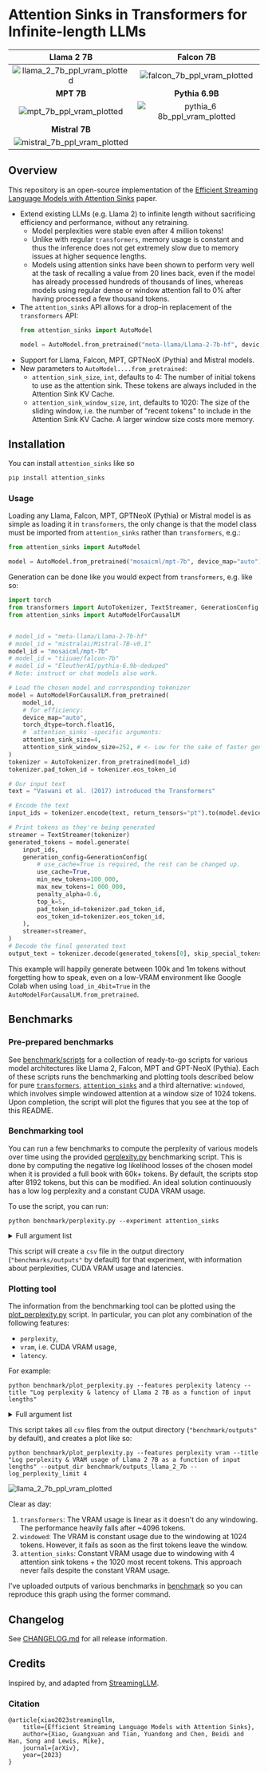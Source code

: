 
# Attention Sinks in Transformers for Infinite-length LLMs

| Llama 2 7B | Falcon 7B |
|:-------------:|:-------------:|
| ![llama_2_7b_ppl_vram_plotted](https://github.com/tomaarsen/attention_sinks/assets/37621491/8d2e5b88-7158-41ac-8b3a-5a7abe38020d)  | ![falcon_7b_ppl_vram_plotted](https://github.com/tomaarsen/attention_sinks/assets/37621491/1be07370-6de7-4a7e-b5ab-3092a5ecb412)  |
| **MPT 7B** | **Pythia 6.9B** |
| ![mpt_7b_ppl_vram_plotted](https://github.com/mit-han-lab/streaming-llm/assets/37621491/c96cff66-92a3-43ab-bc21-40232f2740a0) | ![pythia_6 8b_ppl_vram_plotted](https://github.com/tomaarsen/attention_sinks/assets/37621491/b0fee168-fa5a-457d-9e27-8395eb6dfb38) |
| **Mistral 7B** | |
| ![mistral_7b_ppl_vram_plotted](https://github.com/microsoft/torchscale/assets/37621491/3a4c5634-cc1b-42d1-a35a-afb376a4f970) | |

## Overview

This repository is an open-source implementation of the [Efficient Streaming Language Models with Attention Sinks](https://arxiv.org/abs/2309.17453) paper.

* Extend existing LLMs (e.g. Llama 2) to infinite length without sacrificing efficiency and performance, without any retraining.
  * Model perplexities were stable even after 4 million tokens!
  * Unlike with regular `transformers`, memory usage is constant and thus the inference does not get extremely slow due to memory issues at higher sequence lengths.
  * Models using attention sinks have been shown to perform very well at the task of recalling a value from 20 lines back, even if the model has already processed hundreds of thousands of lines, whereas models using regular dense or window attention fall to 0% after having processed a few thousand tokens.
* The `attention_sinks` API allows for a drop-in replacement of the `transformers` API:
  ```python
  from attention_sinks import AutoModel

  model = AutoModel.from_pretrained("meta-llama/Llama-2-7b-hf", device_map="auto")
  ```
* Support for Llama, Falcon, MPT, GPTNeoX (Pythia) and Mistral models.
* New parameters to `AutoModel....from_pretrained`:
  * `attention_sink_size`, `int`, defaults to 4: The number of initial tokens to use as the attention sink. These tokens are always included in the Attention Sink KV Cache.
  * `attention_sink_window_size`, `int`, defaults to 1020: The size of the sliding window, i.e. the number of "recent tokens" to include in the Attention Sink KV Cache. A larger window size costs more memory.

## Installation
You can install `attention_sinks` like so
```python
pip install attention_sinks
```

### Usage
Loading any Llama, Falcon, MPT, GPTNeoX (Pythia) or Mistral model is as simple as loading it in `transformers`, the only change is that the model class must be imported from `attention_sinks` rather than `transformers`, e.g.:
```python
from attention_sinks import AutoModel

model = AutoModel.from_pretrained("mosaicml/mpt-7b", device_map="auto")
```

Generation can be done like you would expect from `transformers`, e.g. like so:
```python
import torch
from transformers import AutoTokenizer, TextStreamer, GenerationConfig
from attention_sinks import AutoModelForCausalLM


# model_id = "meta-llama/Llama-2-7b-hf"
# model_id = "mistralai/Mistral-7B-v0.1"
model_id = "mosaicml/mpt-7b"
# model_id = "tiiuae/falcon-7b"
# model_id = "EleutherAI/pythia-6.9b-deduped"
# Note: instruct or chat models also work.

# Load the chosen model and corresponding tokenizer
model = AutoModelForCausalLM.from_pretrained(
    model_id,
    # for efficiency:
    device_map="auto",
    torch_dtype=torch.float16,
    # `attention_sinks`-specific arguments:
    attention_sink_size=4,
    attention_sink_window_size=252, # <- Low for the sake of faster generation
)
tokenizer = AutoTokenizer.from_pretrained(model_id)
tokenizer.pad_token_id = tokenizer.eos_token_id

# Our input text
text = "Vaswani et al. (2017) introduced the Transformers"

# Encode the text
input_ids = tokenizer.encode(text, return_tensors="pt").to(model.device)

# Print tokens as they're being generated
streamer = TextStreamer(tokenizer)
generated_tokens = model.generate(
    input_ids,
    generation_config=GenerationConfig(
        # use_cache=True is required, the rest can be changed up.
        use_cache=True,
        min_new_tokens=100_000,
        max_new_tokens=1_000_000,
        penalty_alpha=0.6,
        top_k=5,
        pad_token_id=tokenizer.pad_token_id,
        eos_token_id=tokenizer.eos_token_id,
    ),
    streamer=streamer,
)
# Decode the final generated text
output_text = tokenizer.decode(generated_tokens[0], skip_special_tokens=True)
```
This example will happily generate between 100k and 1m tokens without forgetting how to speak, even on a low-VRAM environment like Google Colab when using `load_in_4bit=True` in the `AutoModelForCausalLM.from_pretrained`.

## Benchmarks

### Pre-prepared benchmarks
See [benchmark/scripts](benchmark/scripts) for a collection of ready-to-go scripts for various model architectures like Llama 2, Falcon, MPT and GPT-NeoX (Pythia). Each of these scripts runs the benchmarking and plotting tools described below for pure [`transformers`](https://github.com/huggingface/transformers), [`attention_sinks`](https://github.com/tomaarsen/attention_sinks) and a third alternative: `windowed`, which involves simple windowed attention at a window size of 1024 tokens. Upon completion, the script will plot the figures that you see at the top of this README.

### Benchmarking tool
You can run a few benchmarks to compute the perplexity of various models over time using the provided [perplexity.py](benchmark/perplexity.py) benchmarking script. This is done by computing the negative log likelihood losses of the chosen model when it is provided a full book with 60k+ tokens. By default, the scripts stop after 8192 tokens, but this can be modified. An ideal solution continuously has a low log perplexity and a constant CUDA VRAM usage.

To use the script, you can run:
```
python benchmark/perplexity.py --experiment attention_sinks
```

<details><summary>Full argument list</summary>

```
usage: perplexity.py [-h] [--experiment {attention_sinks,transformers,windowed}] [--model_name_or_path MODEL_NAME_OR_PATH] [--revision REVISION]
                     [--trust_remote_code] [--dataset_name DATASET_NAME] [--data_column DATA_COLUMN] [--task TASK] [--split {validation,test}]
                     [--num_tokens NUM_TOKENS] [--output_dir OUTPUT_DIR] [--window_size WINDOW_SIZE] [--attention_sink_size ATTENTION_SINK_SIZE]

options:
  -h, --help            show this help message and exit
  --experiment {attention_sinks,transformers,windowed}
  --model_name_or_path MODEL_NAME_OR_PATH
  --revision REVISION
  --trust_remote_code
  --dataset_name DATASET_NAME
  --data_column DATA_COLUMN
  --task TASK
  --split {validation,test}
  --num_tokens NUM_TOKENS
  --output_dir OUTPUT_DIR
  --window_size WINDOW_SIZE
  --attention_sink_size ATTENTION_SINK_SIZE
```
</details>

This script will create a `csv` file in the output directory (`"benchmarks/outputs"` by default) for that experiment, with information about perplexities, CUDA VRAM usage and latencies.

### Plotting tool
The information from the benchmarking tool can be plotted using the [plot_perplexity.py](benchmark\plot_perplexity.py) script. In particular, you can plot any combination of the following features:
* `perplexity`,
* `vram`, i.e. CUDA VRAM usage,
* `latency`.

For example:
```
python benchmark/plot_perplexity.py --features perplexity latency --title "Log perplexity & latency of Llama 2 7B as a function of input lengths"
```

<details><summary>Full argument list</summary>

```
usage: plot_perplexity.py [-h] [--output_dir OUTPUT_DIR] [--features {perplexity,vram,latency} [{perplexity,vram,latency} ...]] [--title TITLE]
                          [--log_perplexity_limit LOG_PERPLEXITY_LIMIT] [--skip_first SKIP_FIRST]

options:
  -h, --help            show this help message and exit
  --output_dir OUTPUT_DIR
  --features {perplexity,vram,latency} [{perplexity,vram,latency} ...]
  --title TITLE
  --log_perplexity_limit LOG_PERPLEXITY_LIMIT
  --skip_first SKIP_FIRST
```
</details>

This script takes all `csv` files from the output directory (`"benchmark/outputs"` by default), and creates a plot like so:
```
python benchmark/plot_perplexity.py --features perplexity vram --title "Log perplexity & VRAM usage of Llama 2 7B as a function of input lengths" --output_dir benchmark/outputs_llama_2_7b --log_perplexity_limit 4
```

![llama_2_7b_ppl_vram_plotted](https://github.com/mit-han-lab/streaming-llm/assets/37621491/18802ec4-ed48-42be-ab26-ad9bfb83d0b7)

Clear as day:
1. `transformers`: The VRAM usage is linear as it doesn't do any windowing. The performance heavily falls after ~4096 tokens.
2. `windowed`: The VRAM is constant usage due to the windowing at 1024 tokens. However, it fails as soon as the first tokens leave the window.
3. `attention_sinks`: Constant VRAM usage due to windowing with 4 attention sink tokens + the 1020 most recent tokens. This approach never fails despite the constant VRAM usage.

I've uploaded outputs of various benchmarks in [benchmark](benchmark) so you can reproduce this graph using the former command.

## Changelog

See [CHANGELOG.md](CHANGELOG.md) for all release information.

## Credits

Inspired by, and adapted from [StreamingLLM](https://github.com/mit-han-lab/streaming-llm).

### Citation

```
@article{xiao2023streamingllm,
    title={Efficient Streaming Language Models with Attention Sinks},
    author={Xiao, Guangxuan and Tian, Yuandong and Chen, Beidi and Han, Song and Lewis, Mike},
    journal={arXiv},
    year={2023}
}
```
